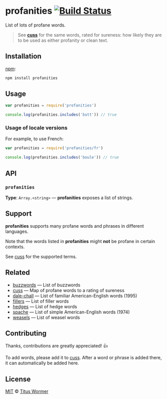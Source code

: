 # profanities [![Build Status][travis-badge]][travis]

List of lots of profane words.

> See [**cuss**][cuss] for the same words, rated for sureness: how
> likely they are to be used as either profanity or clean text.

## Installation

[npm][]:

```bash
npm install profanities
```

## Usage

```js
var profanities = require('profanities')

console.log(profanities.includes('butt')) // true
```

### Usage of locale versions

For example, to use French:

```js
var profanities = require('profanities/fr')

console.log(profanities.includes('boule')) // true
```

## API

### `profanities`

**Type**: `Array.<string>` — **profanities** exposes a list of strings.

## Support

**profanities** supports many profane words and phrases in different languages.

Note that the words listed in **profanities** might **not** be profane
in certain contexts.

See [cuss][] for the supported terms.

## Related

*   [buzzwords](https://github.com/words/buzzwords)
    — List of buzzwords
*   [cuss][]
    — Map of profane words to a rating of sureness
*   [dale-chall](https://github.com/words/dale-chall)
    — List of familiar American-English words (1995)
*   [fillers](https://github.com/words/fillers)
    — List of filler words
*   [hedges](https://github.com/words/hedges)
    — List of hedge words
*   [spache](https://github.com/words/spache)
    — List of simple American-English words (1974)
*   [weasels](https://github.com/words/weasels)
    — List of weasel words

## Contributing

Thanks, contributions are greatly appreciated!  :+1:

To add words, please add it to [cuss][].
After a word or phrase is added there, it can automatically be added here.

## License

[MIT][license] © [Titus Wormer][author]

<!-- Definitions -->

[travis-badge]: https://img.shields.io/travis/words/profanities.svg

[travis]: https://travis-ci.org/words/profanities

[npm]: https://docs.npmjs.com/cli/install

[license]: license

[author]: http://wooorm.com

[cuss]: https://github.com/wooorm/cuss
